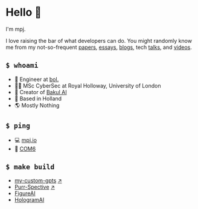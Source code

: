 # Hello 🦝

I'm mpj.

I love raising the bar of what developers can do. You might randomly know me from my not-so-frequent [papers][GSCHOLAR], [essays][COM6], [blogs][BLOGS], tech [talks][TALKS], and [videos][YOUTUBE].

## `$ whoami`

- 🏢 Engineer at [bol.](https://github.com/bolcom)
- 👨‍🎓 MSc CyberSec at Royal Holloway, University of London
- 🎨 Creator of [Bakul AI](https://ba.kul.to)
- 📍 Based in Holland
- 🌎 Mostly Nothing

## `$ ping`

- 💻 [mpj.io](https://mpj.io)
- 📰 [COM6][COM6]

## `$ make build`

- [my-custom-gpts][my-custom-gpts] [↗][my-custom-gpts-fork]
- [Purr-Spective][Purr-Spective] [↗][Purr-Spective-fork]
- [FigureAI][FigureAI]
- [HologramAI][HologramAI]



[COM6]: https://com6.substack.com
[BLOGS]: https://blog.mpj.io
[TALKS]: https://www.youtube.com/playlist?list=PLAyGmsMkxdUrsI6X2E_CqM8VMLfftdMX8
[YOUTUBE]: https://www.youtube.com/@yokulguy
[GSCHOLAR]: https://scholar.google.com/citations?user=aRReMSEAAAAJ&hl=en
[my-custom-gpts]: https://my-custom-gpts.vercel.app
[my-custom-gpts-fork]: https://github.com/empeje/otwarte-system-oprogramowania/tree/master/packages/my-custom-gpts
[Purr-Spective]: https://chromewebstore.google.com/detail/purrspective/iapjmbmobcahmeebddonncajaeciefdf?hl=nl
[Purr-Spective-fork]: https://github.com/kulkultech/purr-spective
[FigureAI]: https://figureai.andalas.co
[HologramAI]: http://hologram.kul.to
